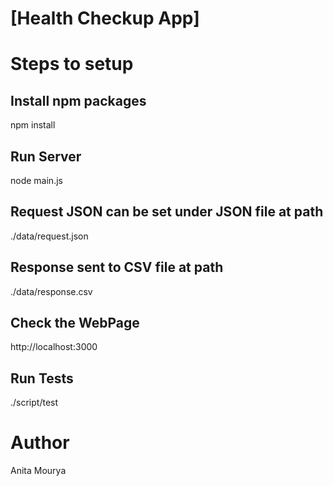 # [Health Checkup App]

# Steps to setup

## Install npm packages
npm install

## Run Server
node main.js

## Request JSON can be set under JSON file at path
./data/request.json

## Response sent to CSV file at path
./data/response.csv

## Check the WebPage
http://localhost:3000

## Run Tests
./script/test

# Author
Anita Mourya
